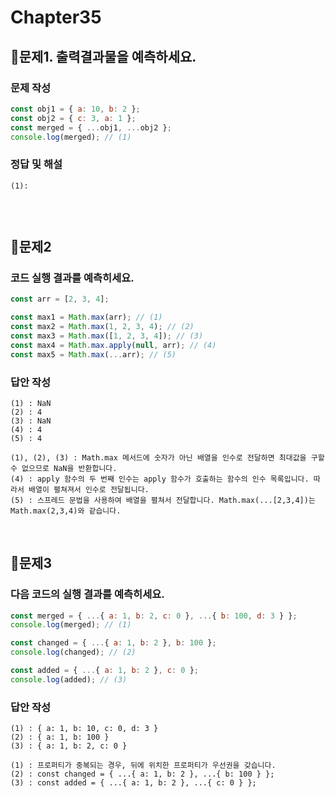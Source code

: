# Chapter35

## 📌문제1. 출력결과물을 예측하세요.

### 문제 작성

```js
const obj1 = { a: 10, b: 2 };
const obj2 = { c: 3, a: 1 };
const merged = { ...obj1, ...obj2 };
console.log(merged); // (1)
```

### 정답 및 해설

```
(1):


```
<br>

## 📌문제2

### 코드 실행 결과를 예측히세요.

```js
const arr = [2, 3, 4];

const max1 = Math.max(arr); // (1)
const max2 = Math.max(1, 2, 3, 4); // (2)
const max3 = Math.max([1, 2, 3, 4]); // (3)
const max4 = Math.max.apply(null, arr); // (4)
const max5 = Math.max(...arr); // (5)
```

### 답안 작성

```
(1) : NaN
(2) : 4
(3) : NaN
(4) : 4
(5) : 4
```

```
(1), (2), (3) : Math.max 메서드에 숫자가 아닌 배열을 인수로 전달하면 최대값을 구할 수 없으므로 NaN을 반환합니다.
(4) : apply 함수의 두 번째 인수는 apply 함수가 호출하는 함수의 인수 목록입니다. 따라서 배열이 펼쳐져서 인수로 전달됩니다.
(5) : 스프레드 문법을 사용하여 배열을 펼쳐서 전달합니다. Math.max(...[2,3,4])는 Math.max(2,3,4)와 같습니다.
```

<br>

## 📌문제3

### 다음 코드의 실행 결과를 예측히세요.

```js
const merged = { ...{ a: 1, b: 2, c: 0 }, ...{ b: 100, d: 3 } };
console.log(merged); // (1)

const changed = { ...{ a: 1, b: 2 }, b: 100 };
console.log(changed); // (2)

const added = { ...{ a: 1, b: 2 }, c: 0 };
console.log(added); // (3)
```

### 답안 작성

```
(1) : { a: 1, b: 10, c: 0, d: 3 }
(2) : { a: 1, b: 100 }
(3) : { a: 1, b: 2, c: 0 }
```

```
(1) : 프로퍼티가 중복되는 경우, 뒤에 위치한 프로퍼티가 우선권을 갖습니다.
(2) : const changed = { ...{ a: 1, b: 2 }, ...{ b: 100 } };
(3) : const added = { ...{ a: 1, b: 2 }, ...{ c: 0 } };
```

<br>
